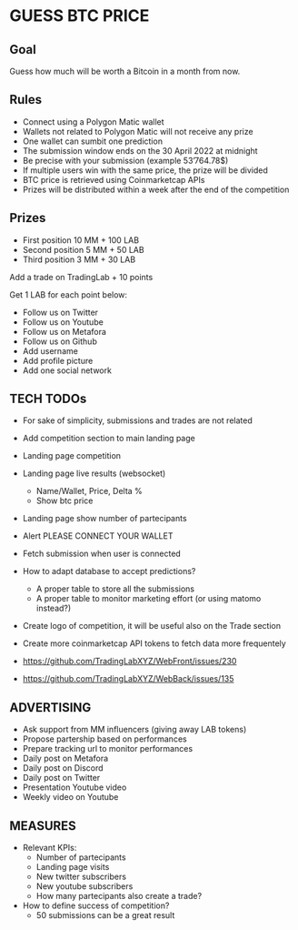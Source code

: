 # GUESS BTC PRICE

## Goal

Guess how much will be worth a Bitcoin in a month from now.

## Rules

- Connect using a Polygon Matic wallet
- Wallets not related to Polygon Matic will not receive any prize
- One wallet can sumbit one prediction
- The submission window ends on the 30 April 2022 at midnight
- Be precise with your submission (example 53’764.78$)
- If multiple users win with the same price, the prize will be divided
- BTC price is retrieved using Coinmarketcap APIs
- Prizes will be distributed within a week after the end of the competition

## Prizes

- First position 10 MM + 100 LAB
- Second position 5 MM + 50 LAB
- Third position 3 MM + 30 LAB

Add a trade on TradingLab + 10 points

Get 1 LAB for each point below:
- Follow us on Twitter
- Follow us on Youtube
- Follow us on Metafora
- Follow us on Github
- Add username
- Add profile picture
- Add one social network

## TECH TODOs

- For sake of simplicity, submissions and trades are not related
- Add competition section to main landing page
- Landing page competition
- Landing page live results (websocket)
  - Name/Wallet, Price, Delta %
  - Show btc price
- Landing page show number of partecipants
- Alert PLEASE CONNECT YOUR WALLET
- Fetch submission when user is connected
- How to adapt database to accept predictions?
  - A proper table to store all the submissions
  - A proper table to monitor marketing effort (or using matomo instead?)
- Create logo of competition, it will be useful also on the Trade section
- Create more coinmarketcap API tokens to fetch data more frequentely

- https://github.com/TradingLabXYZ/WebFront/issues/230
- https://github.com/TradingLabXYZ/WebBack/issues/135 

## ADVERTISING

- Ask support from MM influencers (giving away LAB tokens)
- Propose partership based on performances
- Prepare tracking url to monitor performances
- Daily post on Metafora
- Daily post on Discord
- Daily post on Twitter
- Presentation Youtube video
- Weekly video on Youtube

## MEASURES

- Relevant KPIs:
  - Number of partecipants
  - Landing page visits
  - New twitter subscribers
  - New youtube subscribers
  - How many partecipants also create a trade?
- How to define success of competition?
  - 50 submissions can be a great result
